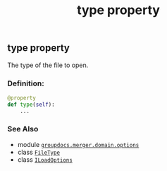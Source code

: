﻿---
title: type property
second_title: GroupDocs.Merger for Python via .NET API References
description: 
type: docs
url: /python-net/groupdocs.merger.domain.options/iloadoptions/type/
is_root: false
weight: 60
---

## type property


The type of the file to open.
### Definition:
```python
@property
def type(self):
    ...
```

### See Also
* module [`groupdocs.merger.domain.options`](../../)
* class [`FileType`](/merger/python-net/groupdocs.merger.domain/filetype)
* class [`ILoadOptions`](/merger/python-net/groupdocs.merger.domain.options/iloadoptions)
